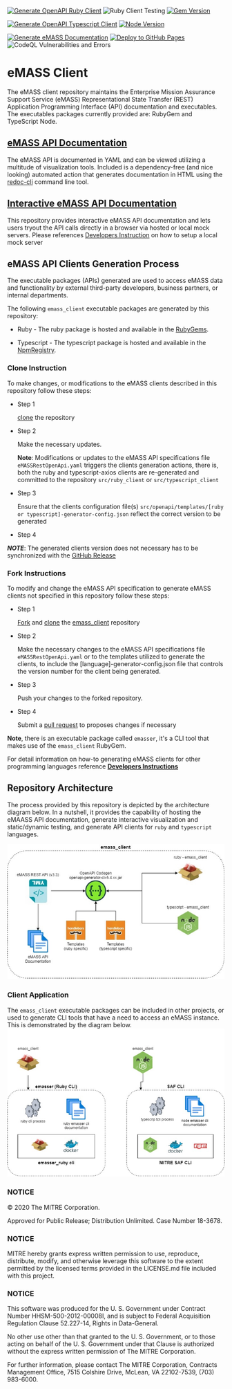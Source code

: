 [![Generate OpenAPI Ruby Client](https://github.com/mitre/emass_client/actions/workflows/generate-ruby-client.yml/badge.svg)](https://github.com/mitre/emass_client/actions/workflows/generate-ruby-client.yml) ![Ruby Client Testing](https://github.com/mitre/emass_client/actions/workflows/test-ruby-client.yml/badge.svg) [![Gem Version](https://badge.fury.io/rb/emass_client.svg)](https://badge.fury.io/rb/emasse_client)

[![Generate OpenAPI Typescript Client](https://github.com/mitre/emass_client/actions/workflows/generate-typescript-client.yml/badge.svg)](https://github.com/mitre/emass_client/actions/workflows/generate-typescript-client.yml) [![Node Version](https://badge.fury.io/js/emass_client.svg)](https://badge.fury.io/js/emass_client)


[![Generate eMASS Documentation](https://github.com/mitre/emass_client/actions/workflows/generate_docs.yml/badge.svg)](https://github.com/mitre/emass_client/actions/workflows/generate_docs.yml) [![Deploy to GitHub Pages](https://github.com/mitre/emass_client/actions/workflows/gh-pages.yml/badge.svg)](https://github.com/mitre/emass_client/actions/workflows/gh-pages.yml) ![CodeQL Vulnerabilities and Errors](https://github.com/mitre/emass_client/actions/workflows/codeql-analysis.yml/badge.svg)


# eMASS Client
The eMASS client repository maintains the Enterprise Mission Assurance Support Service (eMASS) Representational State Transfer (REST) Application Programming Interface (API) documentation and executables. The executables packages currently provided are: RubyGem and TypeScript Node.

## [eMASS API Documentation](https://mitre.github.io/emass_client/docs/redoc/)
The eMASS API is documented in YAML and can be viewed utilizing a multitude of visualization tools. Included is a dependency-free (and nice looking) automated action that generates documentation in HTML using the [redoc-cli](https://www.npmjs.com/package/redoc-cli) command line tool.


## [Interactive eMASS API Documentation](https://mitre.github.io/emass_client/docs/renderer/)
This repository provides interactive eMASS API documentation and lets users tryout the API calls directly in a browser via hosted or local mock servers. Please references [Developers Instruction](docs/developers.md) on how to setup a local mock server

## eMASS API Clients Generation Process
The executable packages (APIs) generated are used to access eMASS data and functionality by external third-party developers, business partners, or internal departments.

The following ```emass_client``` executable packages are generated by this repository:
- Ruby - The ruby package is hosted and available in the [RubyGems](https://rubygems.org). 

- Typescript - The typescript package is hosted and available in the [NpmRegistry](https://npmjs.com).

### Clone Instruction 
To make changes, or modifications to the eMASS clients described in this repository follow these steps:
- Step 1

  [clone](https://docs.github.com/en/repositories/creating-and-managing-repositories/cloning-a-repository) the repository
- Step 2

  Make the necessary updates.

  **Note**: Modifications or updates to the eMASS API specifications file ```eMASSRestOpenApi.yaml``` triggers the clients generation actions, there is, both the ruby and typescript-axios clients are re-generated and committed to the repository ```src/ruby_client``` or ```src/typescript_client```
- Step 3

    Ensure that the clients configuration file(s) ```src/openapi/templates/[ruby or typescript]-generator-config.json``` reflect the correct version to be generated
- Step 4


***NOTE***: The generated clients version does not necessary has to be synchronized with the [GitHub Release](https://github.com/mitre/emass_client/releases)

### Fork Instructions
To modify and change the eMASS API specification to generate eMASS clients not specified in this repository follow these steps:
- Step 1
  
  [Fork](https://docs.github.com/en/get-started/quickstart/fork-a-repo) and [clone](https://docs.github.com/en/repositories/creating-and-managing-repositories/cloning-a-repository) the [emass_client](https://github.com/mitre/emass_client) repository
- Step 2
  
  Make the necessary changes to the eMASS API specifications file ```eMASSRestOpenApi.yaml``` or to the templates utilized to generate the clients, to include the [language]-generator-config.json file that controls the version number for the client being generated.
- Step 3

  Push your changes to the forked repository.
- Step 4

  Submit a [pull request](https://docs.github.com/en/pull-requests/collaborating-with-pull-requests/proposing-changes-to-your-work-with-pull-requests/creating-a-pull-request) to proposes changes if necessary

**Note**, there is an executable package called ```emasser```, it's a CLI tool that makes use of the ```emass_client``` RubyGem.

For detail information on how-to generating eMASS clients for other programming languages reference [**Developers Instructions**](docs/developers.md)


## Repository Architecture
The process provided by this repository is depicted by the architecture diagram below. In a nutshell, it provides the capability of hosting the eMAASS API documentation, generate interactive visualization and static/dynamic testing, and generate API clients for ```ruby``` and ```typescript``` languages. 

![Repository Architecture](images/emass_client_architecture.jpg)

### Client Application
The ``emass_client`` executable packages can be included in other projects, or used to generate  CLI tools that have a need to access an eMASS instance. This is demonstrated by the diagram below.
![Client Architecture](images/emass_client_applications.jpg)

### NOTICE

© 2020 The MITRE Corporation.

Approved for Public Release; Distribution Unlimited. Case Number 18-3678.

### NOTICE

MITRE hereby grants express written permission to use, reproduce, distribute, modify, and otherwise leverage this software to the extent permitted by the licensed terms provided in the LICENSE.md file included with this project.

### NOTICE

This software was produced for the U. S. Government under Contract Number HHSM-500-2012-00008I, and is subject to Federal Acquisition Regulation Clause 52.227-14, Rights in Data-General.

No other use other than that granted to the U. S. Government, or to those acting on behalf of the U. S. Government under that Clause is authorized without the express written permission of The MITRE Corporation.

For further information, please contact The MITRE Corporation, Contracts Management Office, 7515 Colshire Drive, McLean, VA  22102-7539, (703) 983-6000.
